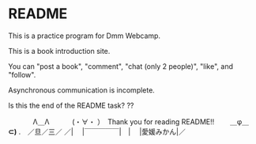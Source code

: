 # README

This is a practice program for Dmm Webcamp.

This is a book introduction site.

You can "post a book", "comment", "chat (only 2 people)", "like", and "follow".

Asynchronous communication is incomplete.

Is this the end of the README task? ??

　 　 　Λ＿Λ
　　　(・∀・ ）　Thank you for reading README!!
 　　＿φ＿__⊂)__
.　／旦／三／ ／|
　|￣￣￣￣￣|　|
　|愛媛みかん|／
